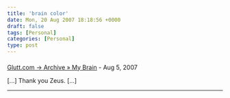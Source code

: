 ```yaml
---
title: 'brain color'
date: Mon, 20 Aug 2007 18:18:56 +0000
draft: false
tags: [Personal]
categories: [Personal]
type: post
---
```



#### 
[Glutt.com &rarr; Archive &raquo; My Brain](http://glutt.com/2007/08/24/general/uncategorized/my-brain/ "") - <time datetime="2007-08-24 18:20:56">Aug 5, 2007</time>

\[...\] Thank you Zeus. \[...\]
<hr />
